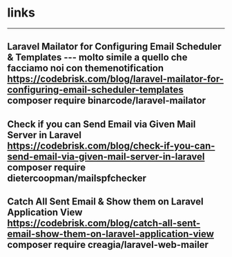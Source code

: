 # links

<!-- Contenuto migrato da _docs/links.txt -->


----------------------------------------------------------------------------------
Laravel Mailator for Configuring Email Scheduler & Templates
--- molto simile a quello che facciamo noi con themenotification
https://codebrisk.com/blog/laravel-mailator-for-configuring-email-scheduler-templates
composer require binarcode/laravel-mailator
-----------------------------------------------------------------------------------
Check if you can Send Email via Given Mail Server in Laravel
https://codebrisk.com/blog/check-if-you-can-send-email-via-given-mail-server-in-laravel
composer require dietercoopman/mailspfchecker
-------------------------------------------------------------------------------------
Catch All Sent Email & Show them on Laravel Application View
https://codebrisk.com/blog/catch-all-sent-email-show-them-on-laravel-application-view
composer require creagia/laravel-web-mailer
--------------------------------------------------------------------------------------

